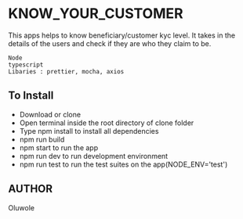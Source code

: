 # KNOW_YOUR_CUSTOMER
This apps helps to know beneficiary/customer kyc level. 
It takes in the details of the users and check if they are who they claim to be.

```
Node
typescript
Libaries : prettier, mocha, axios
```
##  To Install

- Download or clone
- Open terminal inside the root directory of clone folder
- Type npm install to install all dependencies
- npm run build
- npm start to run the app
- npm run dev to run development environment
- npm run test to run the test suites on the app(NODE_ENV='test')

##  AUTHOR
Oluwole